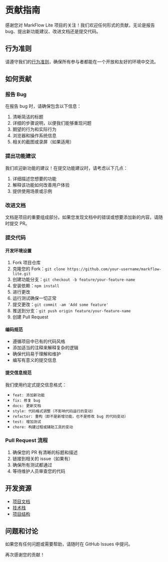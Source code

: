 # 贡献指南

感谢您对 MarkFlow Lite 项目的关注！我们欢迎任何形式的贡献，无论是报告 bug、提出新功能建议、改进文档还是提交代码。

## 行为准则

请遵守我们的[行为准则](CODE_OF_CONDUCT.md)，确保所有参与者都能在一个开放和友好的环境中交流。

## 如何贡献

### 报告 Bug

在报告 bug 时，请确保包含以下信息：

1. 清晰简洁的标题
2. 详细的步骤说明，以便我们能够重现问题
3. 期望的行为和实际行为
4. 浏览器和操作系统信息
5. 相关的截图或录屏（如果适用）

### 提出功能建议

我们欢迎新功能的建议！在提交功能建议时，请考虑以下几点：

1. 详细描述您想要的功能
2. 解释该功能如何改善用户体验
3. 提供使用场景或示例

### 改进文档

文档是项目的重要组成部分。如果您发现文档中的错误或想要添加新的内容，请随时提交 PR。

### 提交代码

#### 开发环境设置

1. Fork 项目仓库
2. 克隆您的 Fork：`git clone https://github.com/your-username/markflow-lite.git`
3. 创建功能分支：`git checkout -b feature/your-feature-name`
4. 安装依赖：`npm install`
5. 进行更改
6. 运行测试确保一切正常
7. 提交更改：`git commit -am 'Add some feature'`
8. 推送到分支：`git push origin feature/your-feature-name`
9. 创建 Pull Request

#### 编码规范

- 遵循项目中已有的代码风格
- 添加适当的注释来解释复杂的逻辑
- 确保代码易于理解和维护
- 编写有意义的提交信息

#### 提交信息规范

我们使用约定式提交信息格式：

- `feat: 添加新功能`
- `fix: 修复 bug`
- `docs: 更新文档`
- `style: 代码格式调整（不影响代码运行的变动）`
- `refactor: 重构（即不是新增功能，也不是修改 bug 的代码变动）`
- `test: 增加测试`
- `chore: 构建过程或辅助工具的变动`

### Pull Request 流程

1. 确保您的 PR 有清晰的标题和描述
2. 链接到相关的 issue（如果有）
3. 确保所有测试都通过
4. 等待维护人员审查您的代码

## 开发资源

- [项目文档](README.md)
- [技术栈](README.md#技术栈)
- [项目结构](README.md#文档结构)

## 问题和讨论

如果您有任何问题或需要帮助，请随时在 GitHub Issues 中提问。

再次感谢您的贡献！